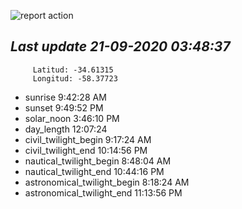 ![report action](https://github.com/matiasz8/actions-for-reports/workflows/report%20action/badge.svg?branch=develop) 


## *****Last update 21-09-2020 03:48:37*****



		 Latitud: -34.61315
		 Longitud: -58.37723

 - sunrise 	 9:42:28 AM
 - sunset 	 9:49:52 PM
 - solar_noon 	 3:46:10 PM
 - day_length 	 12:07:24
 - civil_twilight_begin 	 9:17:24 AM
 - civil_twilight_end 	 10:14:56 PM
 - nautical_twilight_begin 	 8:48:04 AM
 - nautical_twilight_end 	 10:44:16 PM
 - astronomical_twilight_begin 	 8:18:24 AM
 - astronomical_twilight_end 	 11:13:56 PM
